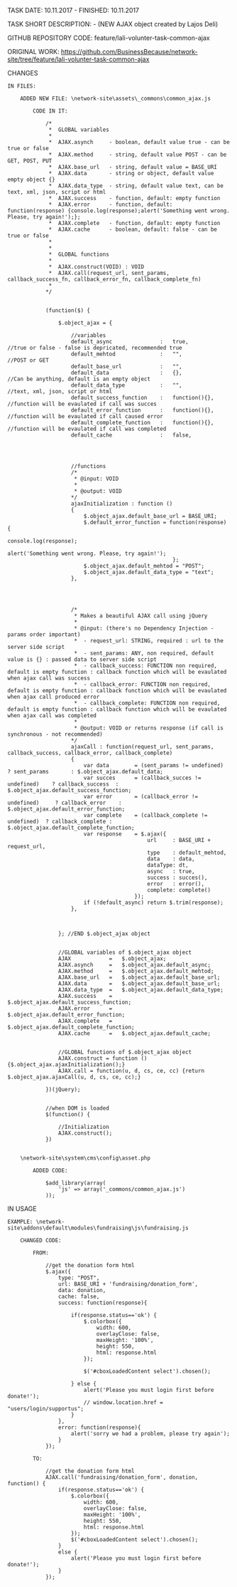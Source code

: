 TASK DATE: 10.11.2017 - FINISHED: 10.11.2017

TASK SHORT DESCRIPTION: - (NEW AJAX object created by Lajos Deli)

GITHUB REPOSITORY CODE: feature/lali-volunter-task-common-ajax

ORIGINAL WORK: https://github.com/BusinessBecause/network-site/tree/feature/lali-volunter-task-common-ajax

CHANGES

	IN FILES: 
	
		ADDED NEW FILE: \network-site\assets\_commons\common_ajax.js
		
			CODE IN IT: 
		
				/*
				 *	GLOBAL variables
				 *
				 *	AJAX.asynch		- boolean, default value true - can be true or false 		 
				 *	AJAX.method 	- string, default value POST - can be GET, POST, PUT
				 *	AJAX.base_url	- string, default value = BASE_URI
				 *	AJAX.data		- string or object, default value empty object {} 	
				 *	AJAX.data_type	- string, default value text, can be text, xml, json, script or html
				 *	AJAX.success	- function, default: empty function
				 *	AJAX.error		- function, default: function(response) {console.log(response);alert('Something went wrong. Please, try again!');};
				 *	AJAX.complete	- function, default: empty function
				 *	AJAX.cache		- boolean, default: false - can be true or false
				 *	
				 *	
				 *	GLOBAL functions
				 *	
				 * 	AJAX.construct(VOID) : VOID
				 *	AJAX.call(request_url, sent_params, callback_success_fn, callback_error_fn, callback_complete_fn)
				 *	
				*/

				
				(function($) {
						
					$.object_ajax = {
						
						//variables
						default_async				:	true,				//true or false - false is depricated, recommended true
						default_mehtod 				:	"",					//POST or GET
						default_base_url			:	"",		
						default_data				:	{},					//Can be anything, default is an empty object
						default_data_type			:	"",					//text, xml, json, script or html
						default_success_function	:	function(){},		//function will be evaulated if call was succes
						default_error_function		:	function(){},		//function will be evaulated if call caused error
						default_complete_function	:	function(){},		//function will be evaulated if call was completed
						default_cache				:	false,
						
						

						
						//functions
						/*
						 * @input: VOID
						 *
						 * @output: VOID
						*/
						ajaxInitialization : function () 
						{
							$.object_ajax.default_base_url = BASE_URI;			
							$.default_error_function = function(response) { 
															console.log(response);
															alert('Something went wrong. Please, try again!');
														};
							$.object_ajax.default_mehtod = "POST";
							$.object_ajax.default_data_type = "text";			
						},	
						
						
						
						
						/*
						 * Makes a beautiful AJAX call using jQuery
						 *
						 * @input: (there's no Dependency Injection - params order important) 
						 *	- request_url: STRING, required : url to the server side script
						 *	- sent_params: ANY, non required, default value is {} : passed data to server side script
						 * 	- callback_success: FUNCTION non required, default is empty function : callback function which will be evaulated when ajax call was success
						 * 	- callback_error: FUNCTION non required, default is empty function : callback function which will be evaulated when ajax call produced error
						 * 	- callback_complete: FUNCTION non required, default is empty function : callback function which will be evaulated when ajax call was completed
						 *
						 * @output: VOID or returns response (if call is synchronous - not recommended)
						*/
						ajaxCall : function(request_url, sent_params, callback_success, callback_error, callback_complete)
						{
							var data 		= (sent_params != undefined) 		? sent_params 		: $.object_ajax.default_data;
							var succes 		= (callback_succes != undefined) 	? callback_success 	: $.object_ajax.default_success_function;
							var error 		= (callback_error != undefined) 	? callback_error 	: $.object_ajax.default_error_function;
							var complete 	= (callback_complete != undefined)	? callback_complete	: $.object_ajax.default_complete_function;
							var response 	= $.ajax({
												url 	: BASE_URI + request_url, 
												type 	: default_mehtod,
												data 	: data,			
												dataType: dt,
												async	: true,
												success	: succes(), 
												error	: error(),
												complete: complete()
											});		
							if (!default_async) return $.trim(response);
						},
						
						
						
					}; //END $.object_ajax object

					
					//GLOBAL variables of $.object_ajax object
					AJAX			= 	$.object_ajax;
					AJAX.asynch 	=	$.object_ajax.default_async;
					AJAX.method 	=	$.object_ajax.default_mehtod;
					AJAX.base_url 	=	$.object_ajax.default_base_url;
					AJAX.data	 	=	$.object_ajax.default_base_url;
					AJAX.data_type 	=	$.object_ajax.default_data_type;
					AJAX.success 	=	$.object_ajax.default_success_function;
					AJAX.error	 	=	$.object_ajax.default_error_function;
					AJAX.complete 	=	$.object_ajax.default_complete_function;
					AJAX.cache	 	=	$.object_ajax.default_cache;
					
					
					//GLOBAL functions of $.object_ajax object
					AJAX.construct = function () {$.object_ajax.ajaxInitialization();}
					AJAX.call = function(u, d, cs, ce, cc) {return $.object_ajax.ajaxCall(u, d, cs, ce, cc);}
					
				})(jQuery);


				//when DOM is loaded
				$(function() {
					
					//Initialization
					AJAX.construct();
				})			

	
		\network-site\system\cms\config\asset.php
		
			ADDED CODE: 
			
				$add_library(array(
					'js' => array('_commons/common_ajax.js')
				));
		

		
	
IN USAGE
		
	EXAMPLE: \network-site\addons\default\modules\fundraising\js\fundraising.js

		CHANGED CODE: 
		
			FROM: 
			
				//get the donation form html
				$.ajax({
					type: "POST",
					url: BASE_URI + 'fundraising/donation_form',
					data: donation,
					cache: false,
					success: function(response){

						if(response.status=='ok') {
							$.colorbox({
								width: 600,
								overlayClose: false,
								maxHeight: '100%',
								height: 550,
								html: response.html
							});

							$('#cboxLoadedContent select').chosen();

						} else {
							alert('Please you must login first before donate!');
							// window.location.href = "users/login/supportus";
						}
					},
					error: function(response){
						alert('sorry we had a problem, please try again');
					}
				});					
			
			TO: 
			
				//get the donation form html
				AJAX.call('fundraising/donation_form', donation, function() {
					if(response.status=='ok') {
						$.colorbox({
							width: 600,
							overlayClose: false,
							maxHeight: '100%',
							height: 550,
							html: response.html
						});
						$('#cboxLoadedContent select').chosen();
					} 
					else {
						alert('Please you must login first before donate!');
					}
				});


						

